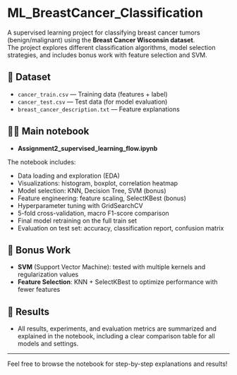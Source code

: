 # ML_BreastCancer_Classification

A supervised learning project for classifying breast cancer tumors (benign/malignant) using the **Breast Cancer Wisconsin dataset**.  
The project explores different classification algorithms, model selection strategies, and includes bonus work with feature selection and SVM.

## 📂 Dataset

- `cancer_train.csv` — Training data (features + label)
- `cancer_test.csv` — Test data (for model evaluation)
- `breast_cancer_description.txt` — Feature explanations

## 🧑‍💻 Main notebook

- **Assignment2_supervised_learning_flow.ipynb**

The notebook includes:
- Data loading and exploration (EDA)
- Visualizations: histogram, boxplot, correlation heatmap
- Model selection: KNN, Decision Tree, SVM (bonus)
- Feature engineering: feature scaling, SelectKBest (bonus)
- Hyperparameter tuning with GridSearchCV
- 5-fold cross-validation, macro F1-score comparison
- Final model retraining on the full train set
- Evaluation on test set: accuracy, classification report, confusion matrix

## 🚀 Bonus Work

- **SVM** (Support Vector Machine): tested with multiple kernels and regularization values
- **Feature Selection**: KNN + SelectKBest to optimize performance with fewer features

## 📝 Results

- All results, experiments, and evaluation metrics are summarized and explained in the notebook, including a clear comparison table for all models and settings.

---

Feel free to browse the notebook for step-by-step explanations and results!
